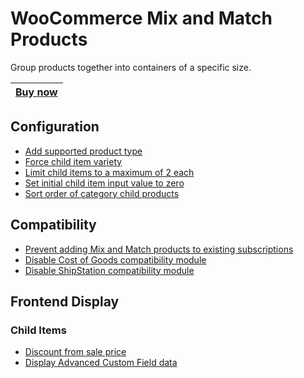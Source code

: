 # WooCommerce Mix and Match Products
Group products together into containers of a specific size.

|[Buy now](https://woocommerce.com/products/woocommerce-mix-and-match-products/)|
|---|


## Configuration
+ [Add supported product type](configuration/add-supported-product-type.md)
+ [Force child item variety](configuration/force-child-item-variety-factor.md)
+ [Limit child items to a maximum of 2 each](configuration/limit-child-items-max.md)
+ [Set initial child item input value to zero](configuration/set-child-items-to-zero.md)
+ [Sort order of category child products](configuration/sort-category-items.md)

## Compatibility
+ [Prevent adding Mix and Match products to existing subscriptions](compatibility/apfs-prevent-adding-mnm-to-existing-sub.md)
+ [Disable Cost of Goods compatibility module](compatibility/disable-cost-of-goods-compat.md)
+ [Disable ShipStation compatibility module](compatibility/disable-shipstation-compat.md)

## Frontend Display

### Child Items
+ [Discount from sale price](frontend/child-items/discount-from-sale-price.md)
+ [Display Advanced Custom Field data](frontend/child-items/display-acf-data.md)
